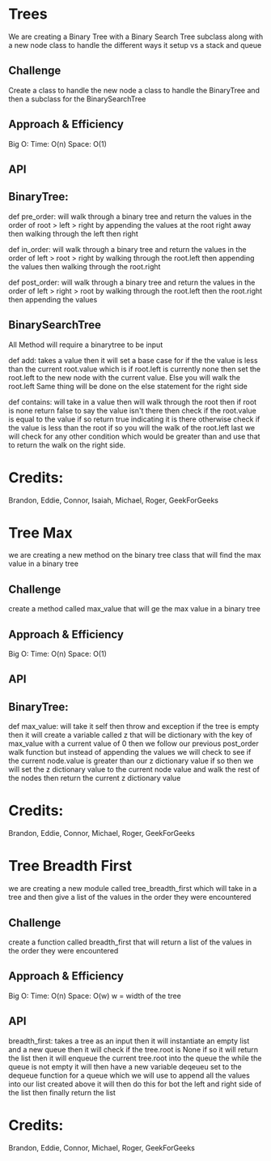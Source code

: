# Trees
<!-- Short summary or background information -->
We are creating a Binary Tree with a Binary Search Tree subclass along with a new node class to handle the different ways it setup vs a stack and queue

## Challenge
<!-- Description of the challenge -->
Create a class to handle the new node a class to handle the BinaryTree and then a subclass for the BinarySearchTree

## Approach & Efficiency
<!-- What approach did you take? Why? What is the Big O space/time for this approach? -->
Big O:
Time: O(n)
Space: O(1)

## API
<!-- Description of each method publicly available in each of your trees -->

## BinaryTree:

def pre_order: will walk through a binary tree and return the values in the order of root > left > right by appending the values at the root right away then walking through the left then right

def in_order: will walk through a binary tree and return the values in the order of left > root > right by walking through the root.left  then appending the values then walking through the root.right

def post_order: will walk through a binary tree and return the values in the order of left > right > root by walking through the root.left then the root.right then appending the values

## BinarySearchTree
All Method will require a binarytree to be input

def add: takes a value then it will set a base case for if the the value is less than the current root.value which is if root.left is currently none then set the root.left to the new node with the current value. Else you will walk the root.left Same thing will be done on the else statement for the right side

def contains: will take in a value then will walk through the root then if root is none return false to say the value isn't there then check if the root.value is equal to the value if so return true indicating it is there otherwise check if the value is less than the root if so you will the walk of the root.left last we will check for any other condition which would be greater than and use that to return the walk on the right side.

# Credits:
Brandon, Eddie, Connor, Isaiah, Michael, Roger, GeekForGeeks

# Tree Max
<!-- Short summary or background information -->
we are creating a new method on the binary tree class that will find the max value in a binary tree

## Challenge
<!-- Description of the challenge -->
create a method called max_value that will ge the max value in a binary tree

## Approach & Efficiency
<!-- What approach did you take? Why? What is the Big O space/time for this approach? -->
Big O:
Time: O(n)
Space: O(1)

## API
<!-- Description of each method publicly available in each of your trees -->

## BinaryTree:

def max_value: will take it self then throw and exception if the tree is empty then it will create a variable called z that will be dictionary with the key of max_value with a current value of 0 then we follow our previous post_order walk function but instead of appending the values we will check to see if the current node.value is greater than our z dictionary value if so then we will set the z dictionary value to the current node value and walk the rest of the nodes
then return the current z dictionary value

# Credits:
Brandon, Eddie, Connor, Michael, Roger, GeekForGeeks

# Tree Breadth First
<!-- Short summary or background information -->
we are creating a new module called tree_breadth_first which will take in a tree and then give a list of the values in the order they were encountered

## Challenge
<!-- Description of the challenge -->
create a function called breadth_first that will return a list of the values in the order they were encountered

## Approach & Efficiency
<!-- What approach did you take? Why? What is the Big O space/time for this approach? -->
Big O:
Time: O(n)
Space: O(w) w = width of the tree

## API
<!-- Description of each method publicly available in each of your trees -->
breadth_first: takes a tree as an input then it will instantiate an empty list and a new queue then it will check if the tree.root is None if so it will return the list then it will enqueue the current tree.root into the queue the while the queue is not empty it will then have a new variable deqeueu set to the dequeue function for a queue which we will use to append all the values into our list created above  it will then do this for bot the left and right side of the list then finally return the list


# Credits:
Brandon, Eddie, Connor, Michael, Roger, GeekForGeeks

